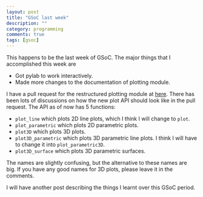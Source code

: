```yaml
---
layout: post
title: "GSoC last week"
description: ""
category: programming
comments: true
tags: [gsoc]
---
```


This happens to be the last week of GSoC. The major things that I accomplished this
week are

* Got pylab to work interactively.
* Made more changes to the documentation of plotting module. 

I have a pull request for the restructured plotting module at [here](https://github.com/sympy/sympy/pull/1468).
There has been lots of discussions on how the new plot API should look like in the pull request.
The API as of now has 5 functions:

* ``plot_line`` which plots 2D line plots, which I think I will change to ``plot``.
* ``plot_parametric`` which plots 2D parametric plots.
* ``plot3D`` which plots 3D plots.
* ``plot3D_parametric`` which plots 3D parametric line plots. I think I will have to 
change it into ``plot_parametric3D``.
* ``plot3D_surface`` which plots 3D parametric surfaces.

The names are slightly confusing, but the alternative to these names are big. If you
have any good names for 3D plots, please leave it in the comments.

I will have another post describing the things I learnt over this GSoC period.
